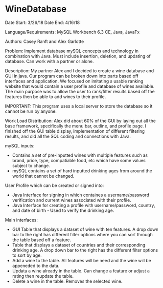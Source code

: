 # WineDatabase

Date Start: 3/26/18 
Date End: 4/16/18

Language/Requirements: MySQL Workbench 6.3 CE, Java, JavaFx

Authors: Casey Ranft and Alex Garlotte

Problem: Implement database mySQL concepts and technology in combination with Java. Must include insertion, deletion, and updating of database. Can work with a partner or alone.

Description: My partner Alex and I decided to create a wine database and GUI in java. Our program can be broken down into parts based off interfaces and application. We focused on imitating a usable ranking website that would contain a user profile and database of wines available. The main purpose was to allow the user to rank/filter results based off the features then be able to add wines to their profile.

IMPORTANT: This program uses a local server to store the database so it cannot be run by anyone.

Work Load Distribution: Alex did about 60% of the GUI by laying out all the base framework, specifically the menu bar, outline, and profile page. I finished off the GUI table display, implementation of different filtering results, and did all the SQL coding and connections with Java.

mySQL inputs:
- Contains a set of pre-inputted wines with multiple features such as brand, price, type, compatiable food, etc which have some values subject to change.
- mySQL contains a set of hard inputted drinking ages from around the world that cannot be changed.

User Profile which can be created or signed into:
- Java Interface for signing in which containes a username/password verification and current wines associated with their profile.
- Java Interface for creating a profile with username/password, country, and date of birth - Used to verify the drinking age.

Main interfaces:
- GUI Table that displays a dataset of wine with ten features. A drop down bar to the right has different filter options where you can sort through the table based off a feature.
- Table that displays a dataset of countries and their corresponding drinking age. A drop down bar to the right has the different filter options to sort by age.
- Add a wine to the table. All features will be need and the wine will be appeneded to the data.
- Updata a wine already in the table. Can change a feature or adjust a rating then reupdate the table.
- Delete a wine in the table. Removes the selected wine.

